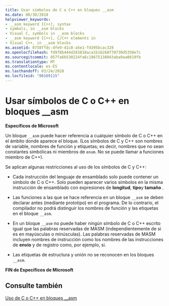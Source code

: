 ```yaml
---
title: Usar símbolos de C o C++ en bloques __asm
ms.date: 08/30/2018
helpviewer_keywords:
- __asm keyword [C++], syntax
- symbols, in __asm blocks
- Visual C, symbols in __asm blocks
- __asm keyword [C++], C/C++ elements in
- Visual C++, in __asm blocks
ms.assetid: 0758ffdc-dfe9-41c8-a5e1-fd395bcac328
ms.openlocfilehash: fd9f8b444d263818aca1b16260f70730d5350e7c
ms.sourcegitcommit: 857fa6b530224fa6c18675138043aba9aa0619fb
ms.translationtype: MT
ms.contentlocale: es-ES
ms.lasthandoff: 03/24/2020
ms.locfileid: "80169115"
---
```

# <a name="using-c-or-c-symbols-in-__asm-blocks"></a>Usar símbolos de C o C++ en bloques __asm

**Específicos de Microsoft**

Un bloque `__asm` puede hacer referencia a cualquier símbolo de C o C++ en el ámbito donde aparece el bloque. (Los símbolos de C y C++ son nombres de variable, nombres de función y etiquetas; es decir, nombres que no sean constantes simbólicas ni miembros de `enum`. No se puede llamar a funciones miembro de C++).

Se aplican algunas restricciones al uso de los símbolos de C y C++:

- Cada instrucción del lenguaje de ensamblado solo puede contener un símbolo de C o C++. Solo pueden aparecer varios símbolos en la misma instrucción de ensamblado con expresiones de **longitud**, **tipo**y **tamaño** .

- Las funciones a las que se hace referencia en un bloque `__asm` se deben declarar antes (mediante prototipo) en el programa. De lo contrario, el compilador no podrá distinguir los nombres de función y las etiquetas en el bloque `__asm`.

- En un bloque `__asm` no puede haber ningún símbolo de C o C++ escrito igual que las palabras reservadas de MASM (independientemente de si es en mayúsculas o minúsculas). Las palabras reservadas de MASM incluyen nombres de instrucción como los nombres de las instrucciones de **envío** y de registro como, por ejemplo, si.

- Las etiquetas de estructura y unión no se reconocen en los bloques `__asm`.

**FIN de Específicos de Microsoft**

## <a name="see-also"></a>Consulte también

[Uso de C o C++ en bloques __asm](../../assembler/inline/using-c-or-cpp-in-asm-blocks.md)<br/>
